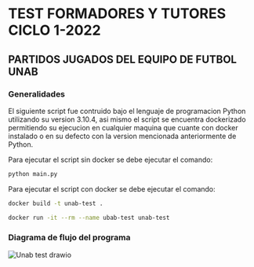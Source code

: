 # TEST FORMADORES Y TUTORES CICLO 1-2022

## PARTIDOS JUGADOS DEL EQUIPO DE FUTBOL UNAB

### Generalidades

El siguiente script fue contruido bajo el lenguaje de programacion Python utilizando su version 3.10.4, asi mismo el script se encuentra dockerizado permitiendo su ejecucion en cualquier maquina que cuante con docker instalado o en su defecto con la version mencionada anteriormente de Python.

Para ejecutar el script sin docker se debe ejecutar el comando:

```bash
python main.py
```

Para ejecutar el script con docker se debe ejecutar el comando:

```bash
docker build -t unab-test .
```
```bash
docker run -it --rm --name ubab-test unab-test
```

### Diagrama de flujo del programa

![Unab test drawio](https://user-images.githubusercontent.com/78517969/163740928-f661730f-5c99-4923-a4ea-5af5c886a917.png)
